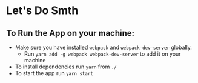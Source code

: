 # Let's Do Smth

## To Run the App on your machine:
- Make sure you have installed `webpack` and `webpack-dev-server` globally. 
  - Run `yarn add -g webpack webpack-dev-server` to add it on your machine
- To install dependencies run `yarn` from `./`
- To start the app run `yarn start`
